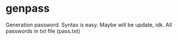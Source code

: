 # genpass
Generation password. Syntax is easy. Maybe will be update, idk.
All passwords in txt file (pass.txt)
